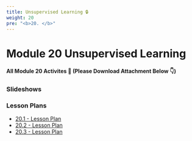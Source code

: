 ```yaml
---
title: Unsupervised Learning 🔒 
weight: 20
pre: "<b>20. </b>"
---
```



# Module 20 Unsupervised Learning

#### All Module 20 Activites  📂 (Please Download Attachment Below 👇) 


### Slideshows


### Lesson Plans

* [20.1 - Lesson Plan](./activities/day-01)
* [20.2 - Lesson Plan](./activities/day-02)
* [20.3 - Lesson Plan](./activities/day-03)